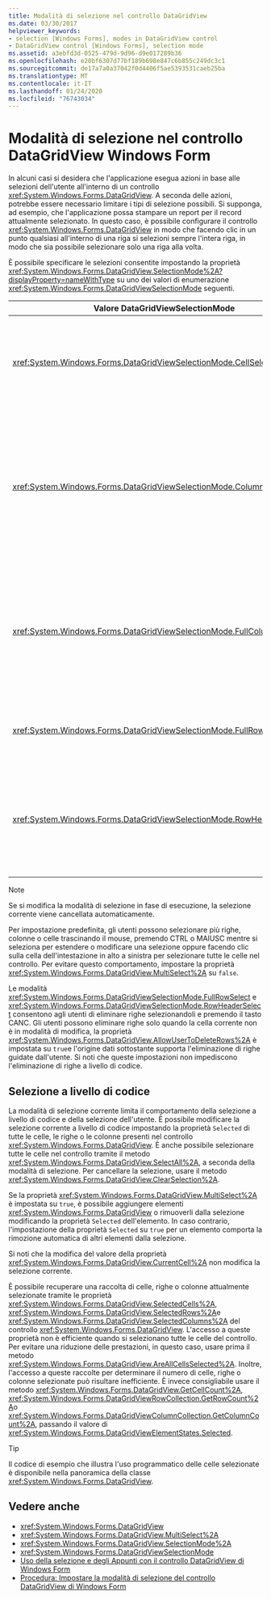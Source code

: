 ```yaml
---
title: Modalità di selezione nel controllo DataGridView
ms.date: 03/30/2017
helpviewer_keywords:
- selection [Windows Forms], modes in DataGridView control
- DataGridView control [Windows Forms], selection mode
ms.assetid: a3ebfd3d-0525-479d-9d96-d9e017289b36
ms.openlocfilehash: e20bf6307d77bf189b698e847c6b855c249dc3c1
ms.sourcegitcommit: de17a7a0a37042f0d4406f5ae5393531caeb25ba
ms.translationtype: MT
ms.contentlocale: it-IT
ms.lasthandoff: 01/24/2020
ms.locfileid: "76743034"
---
```

# <a name="selection-modes-in-the-windows-forms-datagridview-control"></a>Modalità di selezione nel controllo DataGridView Windows Form

In alcuni casi si desidera che l'applicazione esegua azioni in base alle selezioni dell'utente all'interno di un controllo <xref:System.Windows.Forms.DataGridView>. A seconda delle azioni, potrebbe essere necessario limitare i tipi di selezione possibili. Si supponga, ad esempio, che l'applicazione possa stampare un report per il record attualmente selezionato. In questo caso, è possibile configurare il controllo <xref:System.Windows.Forms.DataGridView> in modo che facendo clic in un punto qualsiasi all'interno di una riga si selezioni sempre l'intera riga, in modo che sia possibile selezionare solo una riga alla volta.

È possibile specificare le selezioni consentite impostando la proprietà <xref:System.Windows.Forms.DataGridView.SelectionMode%2A?displayProperty=nameWithType> su uno dei valori di enumerazione <xref:System.Windows.Forms.DataGridViewSelectionMode> seguenti.

|Valore DataGridViewSelectionMode|Descrizione|
|-------------------------------------|-----------------|
|<xref:System.Windows.Forms.DataGridViewSelectionMode.CellSelect>|Fare clic su una cella per selezionarla. Impossibile utilizzare le intestazioni di riga e di colonna per la selezione.|
|<xref:System.Windows.Forms.DataGridViewSelectionMode.ColumnHeaderSelect>|Fare clic su una cella per selezionarla. Se si fa clic su un'intestazione di colonna, viene selezionata l'intera colonna. Impossibile utilizzare le intestazioni di colonna per l'ordinamento.|
|<xref:System.Windows.Forms.DataGridViewSelectionMode.FullColumnSelect>|Se si fa clic su una cella o un'intestazione di colonna, viene selezionata l'intera colonna. Impossibile utilizzare le intestazioni di colonna per l'ordinamento.|
|<xref:System.Windows.Forms.DataGridViewSelectionMode.FullRowSelect>|Se si fa clic su una cella o un'intestazione di riga, viene selezionata l'intera riga.|
|<xref:System.Windows.Forms.DataGridViewSelectionMode.RowHeaderSelect>|Modalità di selezione predefinita. Fare clic su una cella per selezionarla. Se si fa clic su un'intestazione di riga, viene selezionata l'intera riga.|

> [!NOTE]
> Se si modifica la modalità di selezione in fase di esecuzione, la selezione corrente viene cancellata automaticamente.

Per impostazione predefinita, gli utenti possono selezionare più righe, colonne o celle trascinando il mouse, premendo CTRL o MAIUSC mentre si seleziona per estendere o modificare una selezione oppure facendo clic sulla cella dell'intestazione in alto a sinistra per selezionare tutte le celle nel controllo. Per evitare questo comportamento, impostare la proprietà <xref:System.Windows.Forms.DataGridView.MultiSelect%2A> su `false`.

Le modalità <xref:System.Windows.Forms.DataGridViewSelectionMode.FullRowSelect> e <xref:System.Windows.Forms.DataGridViewSelectionMode.RowHeaderSelect> consentono agli utenti di eliminare righe selezionandoli e premendo il tasto CANC. Gli utenti possono eliminare righe solo quando la cella corrente non è in modalità di modifica, la proprietà <xref:System.Windows.Forms.DataGridView.AllowUserToDeleteRows%2A> è impostata su `true`e l'origine dati sottostante supporta l'eliminazione di righe guidate dall'utente. Si noti che queste impostazioni non impediscono l'eliminazione di righe a livello di codice.

## <a name="programmatic-selection"></a>Selezione a livello di codice

La modalità di selezione corrente limita il comportamento della selezione a livello di codice e della selezione dell'utente. È possibile modificare la selezione corrente a livello di codice impostando la proprietà `Selected` di tutte le celle, le righe o le colonne presenti nel controllo <xref:System.Windows.Forms.DataGridView>. È anche possibile selezionare tutte le celle nel controllo tramite il metodo <xref:System.Windows.Forms.DataGridView.SelectAll%2A>, a seconda della modalità di selezione. Per cancellare la selezione, usare il metodo <xref:System.Windows.Forms.DataGridView.ClearSelection%2A>.

Se la proprietà <xref:System.Windows.Forms.DataGridView.MultiSelect%2A> è impostata su `true`, è possibile aggiungere elementi <xref:System.Windows.Forms.DataGridView> o rimuoverli dalla selezione modificando la proprietà `Selected` dell'elemento. In caso contrario, l'impostazione della proprietà `Selected` su `true` per un elemento comporta la rimozione automatica di altri elementi dalla selezione.

Si noti che la modifica del valore della proprietà <xref:System.Windows.Forms.DataGridView.CurrentCell%2A> non modifica la selezione corrente.

È possibile recuperare una raccolta di celle, righe o colonne attualmente selezionate tramite le proprietà <xref:System.Windows.Forms.DataGridView.SelectedCells%2A>, <xref:System.Windows.Forms.DataGridView.SelectedRows%2A>e <xref:System.Windows.Forms.DataGridView.SelectedColumns%2A> del controllo <xref:System.Windows.Forms.DataGridView>. L'accesso a queste proprietà non è efficiente quando si selezionano tutte le celle del controllo. Per evitare una riduzione delle prestazioni, in questo caso, usare prima il metodo <xref:System.Windows.Forms.DataGridView.AreAllCellsSelected%2A>. Inoltre, l'accesso a queste raccolte per determinare il numero di celle, righe o colonne selezionate può risultare inefficiente. È invece consigliabile usare il metodo <xref:System.Windows.Forms.DataGridView.GetCellCount%2A>, <xref:System.Windows.Forms.DataGridViewRowCollection.GetRowCount%2A>o <xref:System.Windows.Forms.DataGridViewColumnCollection.GetColumnCount%2A>, passando il valore di <xref:System.Windows.Forms.DataGridViewElementStates.Selected>.

> [!TIP]
> Il codice di esempio che illustra l'uso programmatico delle celle selezionate è disponibile nella panoramica della classe <xref:System.Windows.Forms.DataGridView>.

## <a name="see-also"></a>Vedere anche

- <xref:System.Windows.Forms.DataGridView>
- <xref:System.Windows.Forms.DataGridView.MultiSelect%2A>
- <xref:System.Windows.Forms.DataGridView.SelectionMode%2A>
- <xref:System.Windows.Forms.DataGridViewSelectionMode>
- [Uso della selezione e degli Appunti con il controllo DataGridView di Windows Form](selection-and-clipboard-use-with-the-windows-forms-datagridview-control.md)
- [Procedura: Impostare la modalità di selezione del controllo DataGridView di Windows Form](how-to-set-the-selection-mode-of-the-windows-forms-datagridview-control.md)
